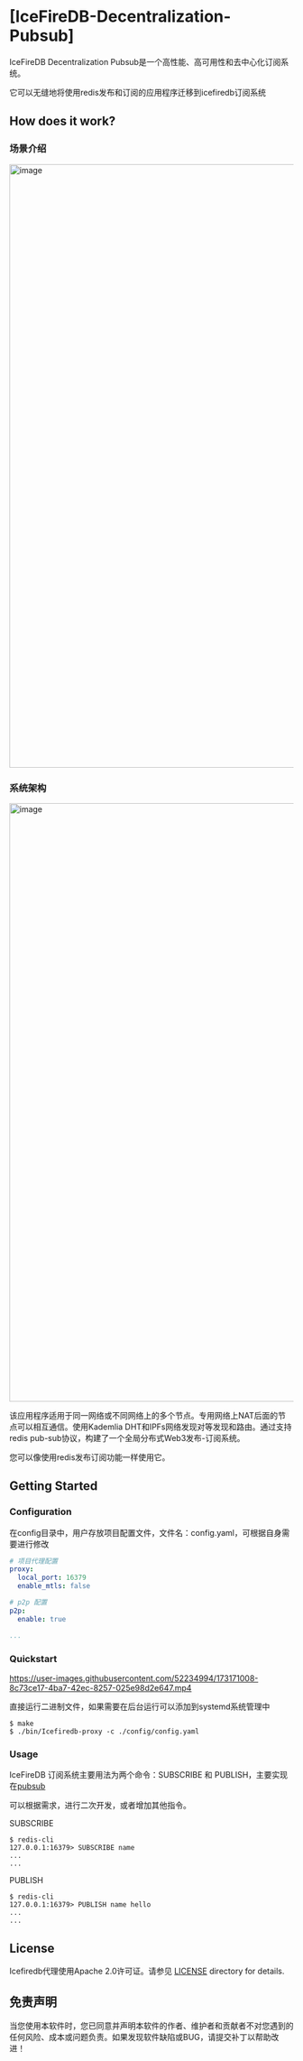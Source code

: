 # [IceFireDB-Decentralization-Pubsub]

IceFireDB Decentralization Pubsub是一个高性能、高可用性和去中心化订阅系统。

它可以无缝地将使用redis发布和订阅的应用程序迁移到icefiredb订阅系统

## How does it work?

### 场景介绍
<img width="1070" alt="image" src="https://user-images.githubusercontent.com/52234994/173174080-95775add-c287-4f43-943b-686b903e67b7.png">

### 系统架构
<img width="1061" alt="image" src="https://user-images.githubusercontent.com/52234994/173174090-7c2f084b-4ccc-4c56-983b-210486f13a60.png">

该应用程序适用于同一网络或不同网络上的多个节点。专用网络上NAT后面的节点可以相互通信。使用Kademlia DHT和IPFs网络发现对等发现和路由。通过支持redis pub-sub协议，构建了一个全局分布式Web3发布-订阅系统。

您可以像使用redis发布订阅功能一样使用它。

## Getting Started

### Configuration

在config目录中，用户存放项目配置文件，文件名：config.yaml，可根据自身需要进行修改

```yaml
# 项目代理配置
proxy:
  local_port: 16379
  enable_mtls: false

# p2p 配置
p2p:
  enable: true

...
```

### Quickstart

https://user-images.githubusercontent.com/52234994/173171008-8c73ce17-4ba7-42ec-8257-025e98d2e647.mp4

直接运行二进制文件，如果需要在后台运行可以添加到systemd系统管理中
```shell
$ make
$ ./bin/Icefiredb-proxy -c ./config/config.yaml
```

### Usage
IceFireDB 订阅系统主要用法为两个命令：SUBSCRIBE 和 PUBLISH，主要实现在[pubsub](./pkg/router/redisNode/ppubsub.go)

可以根据需求，进行二次开发，或者增加其他指令。

SUBSCRIBE
```shell
$ redis-cli
127.0.0.1:16379> SUBSCRIBE name
...
...
```
PUBLISH
```shell
$ redis-cli
127.0.0.1:16379> PUBLISH name hello
...
...
```

## License
Icefiredb代理使用Apache 2.0许可证。请参见 [LICENSE](./LICENSE) directory for details.

## 免责声明
当您使用本软件时，您已同意并声明本软件的作者、维护者和贡献者不对您遇到的任何风险、成本或问题负责。如果发现软件缺陷或BUG，请提交补丁以帮助改进！
